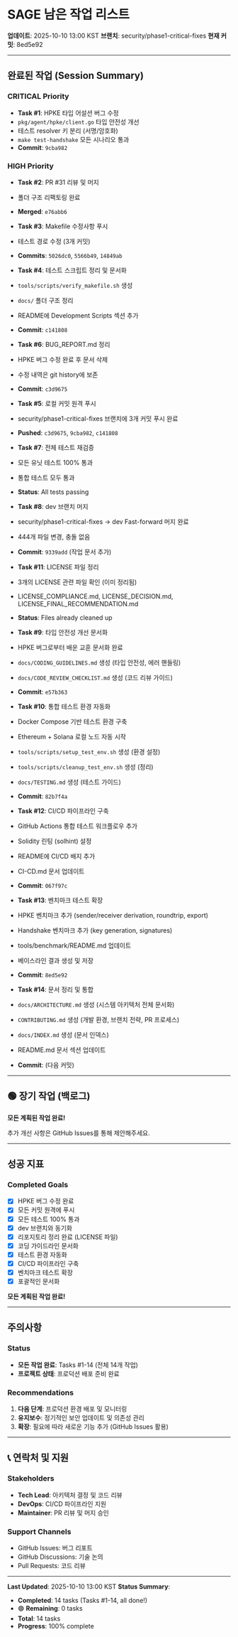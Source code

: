 # SAGE 남은 작업 리스트

**업데이트**: 2025-10-10 13:00 KST
**브랜치**: security/phase1-critical-fixes
**현재 커밋**: 8ed5e92

---

##  완료된 작업 (Session Summary)

### CRITICAL Priority
-  **Task #1**: HPKE 타입 어설션 버그 수정
  - `pkg/agent/hpke/client.go` 타입 안전성 개선
  - 테스트 resolver 키 분리 (서명/암호화)
  - `make test-handshake` 모든 시나리오 통과 
  - **Commit**: `9cba982`

### HIGH Priority
-  **Task #2**: PR #31 리뷰 및 머지
  - 폴더 구조 리팩토링 완료
  - **Merged**: `e76abb6`

-  **Task #3**: Makefile 수정사항 푸시
  - 테스트 경로 수정 (3개 커밋)
  - **Commits**: `5026dc0`, `5566b49`, `14849ab`

-  **Task #4**: 테스트 스크립트 정리 및 문서화
  - `tools/scripts/verify_makefile.sh` 생성
  - `docs/` 폴더 구조 정리
  - README에 Development Scripts 섹션 추가
  - **Commit**: `c141808`

-  **Task #6**: BUG_REPORT.md 정리
  - HPKE 버그 수정 완료 후 문서 삭제
  - 수정 내역은 git history에 보존
  - **Commit**: `c3d9675`

-  **Task #5**: 로컬 커밋 원격 푸시
  - security/phase1-critical-fixes 브랜치에 3개 커밋 푸시 완료
  - **Pushed**: `c3d9675`, `9cba982`, `c141808`

-  **Task #7**: 전체 테스트 재검증
  - 모든 유닛 테스트 100% 통과
  - 통합 테스트 모두 통과
  - **Status**: All tests passing

-  **Task #8**: dev 브랜치 머지
  - security/phase1-critical-fixes → dev Fast-forward 머지 완료
  - 444개 파일 변경, 충돌 없음
  - **Commit**: `9339add` (작업 문서 추가)

-  **Task #11**: LICENSE 파일 정리
  - 3개의 LICENSE 관련 파일 확인 (이미 정리됨)
  - LICENSE_COMPLIANCE.md, LICENSE_DECISION.md, LICENSE_FINAL_RECOMMENDATION.md
  - **Status**: Files already cleaned up

-  **Task #9**: 타입 안전성 개선 문서화
  - HPKE 버그로부터 배운 교훈 문서화 완료
  - `docs/CODING_GUIDELINES.md` 생성 (타입 안전성, 에러 핸들링)
  - `docs/CODE_REVIEW_CHECKLIST.md` 생성 (코드 리뷰 가이드)
  - **Commit**: `e57b363`

-  **Task #10**: 통합 테스트 환경 자동화
  - Docker Compose 기반 테스트 환경 구축
  - Ethereum + Solana 로컬 노드 자동 시작
  - `tools/scripts/setup_test_env.sh` 생성 (환경 설정)
  - `tools/scripts/cleanup_test_env.sh` 생성 (정리)
  - `docs/TESTING.md` 생성 (테스트 가이드)
  - **Commit**: `82b7f4a`

-  **Task #12**: CI/CD 파이프라인 구축
  - GitHub Actions 통합 테스트 워크플로우 추가
  - Solidity 린팅 (solhint) 설정
  - README에 CI/CD 배지 추가
  - CI-CD.md 문서 업데이트
  - **Commit**: `067f97c`

-  **Task #13**: 벤치마크 테스트 확장
  - HPKE 벤치마크 추가 (sender/receiver derivation, roundtrip, export)
  - Handshake 벤치마크 추가 (key generation, signatures)
  - tools/benchmark/README.md 업데이트
  - 베이스라인 결과 생성 및 저장
  - **Commit**: `8ed5e92`

-  **Task #14**: 문서 정리 및 통합
  - `docs/ARCHITECTURE.md` 생성 (시스템 아키텍처 전체 문서화)
  - `CONTRIBUTING.md` 생성 (개발 환경, 브랜치 전략, PR 프로세스)
  - `docs/INDEX.md` 생성 (문서 인덱스)
  - README.md 문서 섹션 업데이트
  - **Commit**: (다음 커밋)

---

## 🟢 장기 작업 (백로그)

**모든 계획된 작업 완료!** 

추가 개선 사항은 GitHub Issues를 통해 제안해주세요.

---

##  성공 지표

### Completed Goals
- [x] HPKE 버그 수정 완료
- [x] 모든 커밋 원격에 푸시
- [x] 모든 테스트 100% 통과
- [x] dev 브랜치와 동기화
- [x] 리포지토리 정리 완료 (LICENSE 파일)
- [x] 코딩 가이드라인 문서화
- [x] 테스트 환경 자동화
- [x] CI/CD 파이프라인 구축
- [x] 벤치마크 테스트 확장
- [x] 포괄적인 문서화

**모든 계획된 작업 완료!** 

---

##  주의사항

### Status
- **모든 작업 완료**: Tasks #1-14 (전체 14개 작업)
- **프로젝트 상태**: 프로덕션 배포 준비 완료 

### Recommendations
1. **다음 단계**: 프로덕션 환경 배포 및 모니터링
2. **유지보수**: 정기적인 보안 업데이트 및 의존성 관리
3. **확장**: 필요에 따라 새로운 기능 추가 (GitHub Issues 활용)

---

## 📞 연락처 및 지원

### Stakeholders
- **Tech Lead**: 아키텍처 결정 및 코드 리뷰
- **DevOps**: CI/CD 파이프라인 지원
- **Maintainer**: PR 리뷰 및 머지 승인

### Support Channels
- GitHub Issues: 버그 리포트
- GitHub Discussions: 기술 논의
- Pull Requests: 코드 리뷰

---

**Last Updated**: 2025-10-10 13:00 KST
**Status Summary**:
-  **Completed**: 14 tasks (Tasks #1-14, all done!)
- 🟢 **Remaining**: 0 tasks
- **Total**: 14 tasks
- **Progress**: 100% complete 

